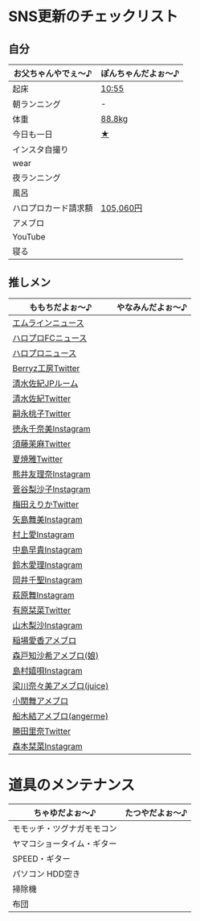 # SNS更新のチェックリスト

## 自分

| お父ちゃんやでぇ～♪ | ぽんちゃんだよぉ～♪ |
|---|---|
| 起床 | [10:55](https://twitter.com/TakaoYamakoshi/status/1228860372569878528) |
| 朝ランニング | - |
| 体重 | [88.8kg](https://twitter.com/TakaoYamakoshi/status/1228943900372373505) |
| 今日も一日 | [★](https://twitter.com/TakaoYamakoshi/status/1228944539643043840) |
| インスタ自撮り | |
| wear | |
| 夜ランニング | |
| 風呂 | |
| ハロプロカード請求額 | [105,060円](https://twitter.com/TakaoYamakoshi/status/1228755925760004097) |
| アメブロ | |
| YouTube | |
| 寝る | |

## 推しメン

| ももちだよぉ～♪ | やなみんだよぉ～♪ |
|---|---|
| [エムラインニュース](http://www.up-fc.jp/m-line/news.php) | |
| [ハロプロFCニュース](http://www.up-fc.jp/helloproject/news.php) | |
| [ハロプロニュース](http://www.helloproject.com/news/) | |
| [Berryz工房Twitter](https://twitter.com/berryz_kobo) | |
| [清水佐紀JPルーム](http://www.jp-r.co.jp/saki_shimizu/) | |
| [清水佐紀Twitter](https://twitter.com/saki_shimizu_) | |
| [嗣永桃子Twitter](https://twitter.com/jinroh_momochi) | |
| [徳永千奈美Instagram](https://www.instagram.com/chinami.tokunaga/) | |
| [須藤茉麻Twitter](https://twitter.com/maasa_0703) | |
| [夏焼雅Twitter](https://twitter.com/miyaaa0825pink) | |
| [熊井友理奈Instagram](https://www.instagram.com/kumai_yurina/) | |
| [菅谷梨沙子Instagram](https://www.instagram.com/risako_sugaya/) | |
| [梅田えりかTwitter](https://twitter.com/umeda_erika) | |
| [矢島舞美Instagram](https://www.instagram.com/maimiyajima_official_uf/) | |
| [村上愛Instagram](https://www.instagram.com/meg_5683/) | |
| [中島早貴Instagram](https://www.instagram.com/saki__nakajima__uf/) | |
| [鈴木愛理Instagram](https://www.instagram.com/airisuzuki_official_uf/) | |
| [岡井千聖Instagram](https://www.instagram.com/chisatookai_official_uf/) | |
| [萩原舞Instagram](https://www.instagram.com/mai_hagiwara_22462/) | |
| [有原栞菜Twitter](https://twitter.com/kanna93_coco) | |
| [山木梨沙Instagram](https://www.instagram.com/risa_yamaki.official/) | |
| [稲場愛香アメブロ](https://ameblo.jp/juicejuice-official/theme-10106520232.html) | |
| [森戸知沙希アメブロ(娘)](https://ameblo.jp/morningm-13ki/theme-10103247869.html) | |
| [島村嬉唄Instagram](https://www.instagram.com/uta_0624/) | |
| [梁川奈々美アメブロ(juice)](https://ameblo.jp/juicejuice-official/theme-10103223814.html) | |
| [小関舞アメブロ](https://ameblo.jp/countrygirls/theme-10087903830.html) | |
| [船木結アメブロ(angerme)](https://ameblo.jp/angerme-ss-shin/theme-10103225326.html) | |
| [勝田里奈Twitter](https://twitter.com/rinakatsuta_) | |
| [森本栞菜Instagram](https://www.instagram.com/kanna_morimoto/) | |



# 道具のメンテナンス

| ちゃゆだよぉ～♪ | たつやだよぉ～♪ |
|---|---|
| モモッチ・ツグナガモモコン | |
| ヤマコショータイム・ギター | |
| SPEED・ギター | |
| パソコン HDD空き | |
| 掃除機 | |
| 布団 | |
